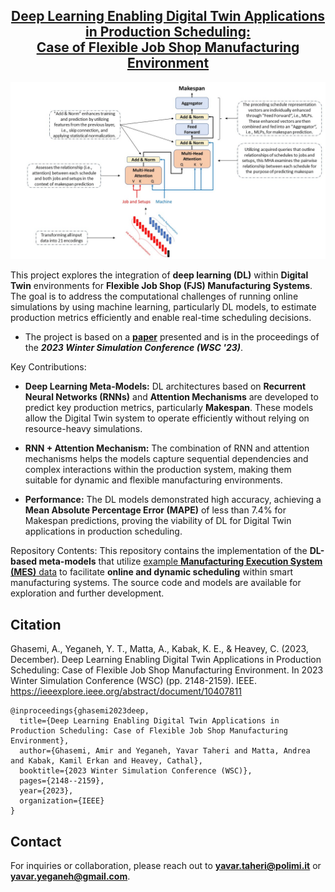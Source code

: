 
<h2 align="center"><a href="https://ieeexplore.ieee.org/abstract/document/10407811">Deep Learning Enabling Digital Twin Applications in Production Scheduling: <br> Case of Flexible Job Shop Manufacturing Environment</a></h2>

<p align="center">
<img src="Data/DL-Makespan_Attention.jpg" alt="DeepLearning_FJS"></p>

This project explores the integration of **deep learning (DL)** within **Digital Twin** environments for **Flexible Job Shop (FJS) Manufacturing Systems**. The goal is to address the computational challenges of running online simulations by using machine learning, particularly DL models, to estimate production metrics efficiently and enable real-time scheduling decisions.  
- The project is based on a **[paper](https://ieeexplore.ieee.org/abstract/document/10407811)** presented and is in the proceedings of the ***2023 Winter Simulation Conference (WSC '23)***.

Key Contributions:
- **Deep Learning Meta-Models:** DL architectures based on **Recurrent Neural Networks (RNNs)** and **Attention Mechanisms** are developed to predict key production metrics, particularly **Makespan**. These models allow the Digital Twin system to operate efficiently without relying on resource-heavy simulations.
  
- **RNN + Attention Mechanism:** The combination of RNN and attention mechanisms helps the models capture sequential dependencies and complex interactions within the production system, making them suitable for dynamic and flexible manufacturing environments.

- **Performance:** The DL models demonstrated high accuracy, achieving a **Mean Absolute Percentage Error (MAPE)** of less than 7.4% for Makespan predictions, proving the viability of DL for Digital Twin applications in production scheduling.

Repository Contents:
This repository contains the implementation of the **DL-based meta-models** that utilize [example **Manufacturing Execution System (MES)** data](https://github.com/ghasemi-amirIE/Digital_Twin_FFS) to facilitate **online and dynamic scheduling** within smart manufacturing systems. The source code and models are available for exploration and further development. 

## Citation
Ghasemi, A., Yeganeh, Y. T., Matta, A., Kabak, K. E., & Heavey, C. (2023, December). Deep Learning Enabling Digital Twin Applications in Production Scheduling: Case of Flexible Job Shop Manufacturing Environment. In 2023 Winter Simulation Conference (WSC) (pp. 2148-2159). IEEE. https://ieeexplore.ieee.org/abstract/document/10407811
```
@inproceedings{ghasemi2023deep,
  title={Deep Learning Enabling Digital Twin Applications in Production Scheduling: Case of Flexible Job Shop Manufacturing Environment},
  author={Ghasemi, Amir and Yeganeh, Yavar Taheri and Matta, Andrea and Kabak, Kamil Erkan and Heavey, Cathal},
  booktitle={2023 Winter Simulation Conference (WSC)},
  pages={2148--2159},
  year={2023},
  organization={IEEE}
}
```

## Contact

For inquiries or collaboration, please reach out to **yavar.taheri@polimi.it** or **yavar.yeganeh@gmail.com**.
